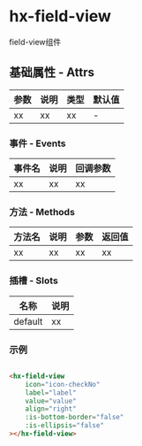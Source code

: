 # hx-field-view

field-view组件

## 基础属性 - Attrs

| 参数     | 说明    | 类型     | 默认值    |
| ------- | -------- | -------- | -------- |
| xx  | xx   | xx     | -     |

### 事件 - Events

| 事件名    |  说明   | 回调参数 |
| ------- | ------ | ------  |
| xx | xx    | xx   |

### 方法 - Methods

| 方法名    |  说明   |  参数 | 返回值 |
| ------- | ------ | ----- | ----- |
| xx | xx    |  xx  | xx |

### 插槽 - Slots

| 名称    |  说明   |
| ------- | ------ |
| default | xx    |

### 示例

```html

<hx-field-view
    icon="icon-checkNo"
    label="label"
    value="value"
    align="right"
    :is-bottom-border="false"
    :is-ellipsis="false"
></hx-field-view>

```
